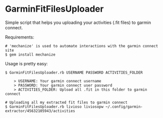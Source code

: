 GarminFitFilesUploader
======================

Simple script that helps you uploading your activities (.fit files) to garmin connect.

Requirements:

	# 'mechanize' is used to automate interactions with the garmin connect site
	$ gem install mechanize

Usage is pretty easy:

	$ GarminFitFilesUploader.rb USERNAME PASSWORD ACTIVITIES_FOLDER

		> USERNAME: Your garmin connect username
		> PASSWORD: Your garmin connect user password
		> ACTIVITIES_FOLDER: Upload all .fit in this folder to garmin connect

	# Uploading all my extracted fit files to garmin connect
	$ GarminFitFilesUploader.rb livioso liviosopw ~/.config/garmin-extractor/45632105943/activities
